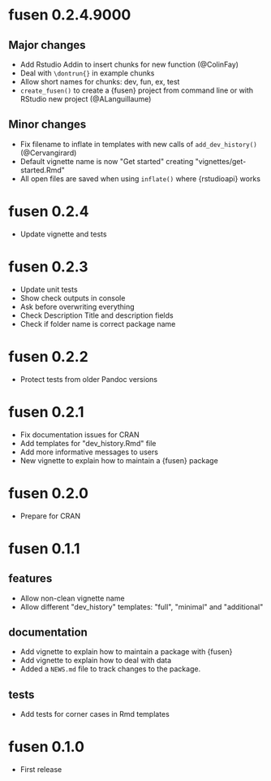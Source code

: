 # fusen 0.2.4.9000

## Major changes

* Add Rstudio Addin to insert chunks for new function (@ColinFay)
* Deal with `\dontrun{}` in example chunks
* Allow short names for chunks: dev, fun, ex, test
* `create_fusen()` to create a {fusen} project from command line or with RStudio new project (@ALanguillaume)

## Minor changes

* Fix filename to inflate in templates with new calls of `add_dev_history()` (@Cervangirard)
* Default vignette name is now "Get started" creating "vignettes/get-started.Rmd"
* All open files are saved when using `inflate()` where {rstudioapi} works

# fusen 0.2.4

* Update vignette and tests

# fusen 0.2.3

* Update unit tests
* Show check outputs in console
* Ask before overwriting everything
* Check Description Title and description fields
* Check if folder name is correct package name

# fusen 0.2.2

* Protect tests from older Pandoc versions

# fusen 0.2.1

* Fix documentation issues for CRAN
* Add templates for "dev_history.Rmd" file
* Add more informative messages to users
* New vignette to explain how to maintain a {fusen} package

# fusen 0.2.0

* Prepare for CRAN

# fusen 0.1.1

## features

* Allow non-clean vignette name
* Allow different "dev_history" templates: "full", "minimal" and "additional"

## documentation

* Add vignette to explain how to maintain a package with {fusen}
* Add vignette to explain how to deal with data
* Added a `NEWS.md` file to track changes to the package.

## tests

* Add tests for corner cases in Rmd templates

# fusen 0.1.0

* First release
